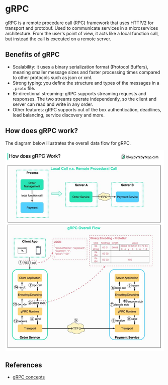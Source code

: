 # gRPC

gRPC is a remote procedure call (RPC) framework that uses HTTP/2 for transport
and protobuf. Used to communicate services in a microservices architecture. From
the user's point of view, it acts like a local function call, but instead the
call is executed on a remote server.

## Benefits of gRPC

- Scalability: it uses a binary serialization format (Protocol Buffers), meaning
  smaller message sizes and faster processing times compared to other protocols
  such as json or xml.
- Strong typing: you define the structure and types of the messages in a
  `.proto` file.
- Bi-directional streaming: gRPC supports streaming requests and responses. The
  two streams operate independently, so the client and server can read and write
  in any order.
- Other features: gRPC supports out of the box authentication, deadlines, load
  balancing, service discovery and more.

## How does gRPC work?

The diagram below illustrates the overall data flow for gRPC.

![How gRPC works](../assets/img/grpc.png)

## References

- [gRPC concepts](https://grpc.io/docs/what-is-grpc/core-concepts/)

